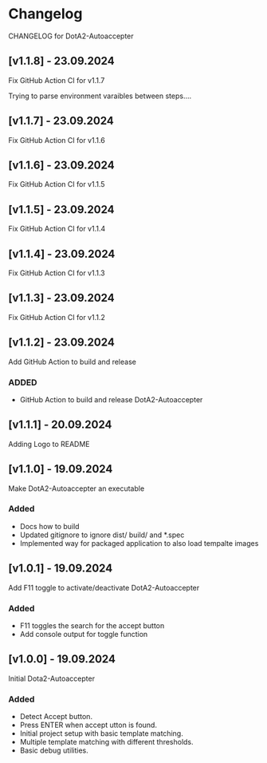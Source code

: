 # Changelog

CHANGELOG for DotA2-Autoaccepter

## [v1.1.8] - 23.09.2024

Fix GitHub Action CI for v1.1.7

Trying to parse environment varaibles between steps....



## [v1.1.7] - 23.09.2024

Fix GitHub Action CI for v1.1.6



## [v1.1.6] - 23.09.2024

Fix GitHub Action CI for v1.1.5



## [v1.1.5] - 23.09.2024

Fix GitHub Action CI for v1.1.4



## [v1.1.4] - 23.09.2024

Fix GitHub Action CI for v1.1.3



## [v1.1.3] - 23.09.2024

Fix GitHub Action CI for v1.1.2



## [v1.1.2] - 23.09.2024

Add GitHub Action to build and release

### ADDED
- GitHub Action to build and release DotA2-Autoaccepter



## [v1.1.1] - 20.09.2024

Adding Logo to README



## [v1.1.0] - 19.09.2024

Make DotA2-Autoaccepter an executable

### Added
- Docs how to build
- Updated gitignore to ignore dist/ build/ and *.spec
- Implemented way for packaged application to also load tempalte images



## [v1.0.1] - 19.09.2024

Add F11 toggle to activate/deactivate DotA2-Autoaccepter

### Added
- F11 toggles the search for the accept button
- Add console output for toggle function



## [v1.0.0] - 19.09.2024

Initial Dota2-Autoaccepter 

### Added
- Detect Accept button.
- Press ENTER when accept utton is found.
- Initial project setup with basic template matching.
- Multiple template matching with different thresholds.
- Basic debug utilities.
